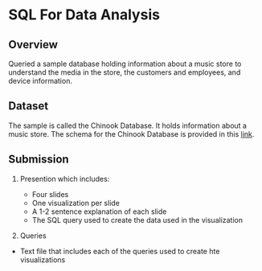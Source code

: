 # SQL For Data Analysis
## Overview
Queried a sample database holding information about a music store to understand the media in the store,  the customers and employees, and device information.

## Dataset
The sample is called the Chinook Database. It holds information about a music store. The schema for the Chinook Database is provided in this [link](https://classroom.udacity.com/nanodegrees/nd100/parts/ee89a97a-77fe-435f-a607-c2bcea1f70d4/modules/fefaeed7-8490-4c48-b6ee-2efe43e6331c/lessons/4e0754d6-ea7e-44fa-be44-376b00119e6b/concepts/1809419f-39c9-4dea-afe0-8856242d01d7#).

## Submission
1. Presention which includes:
    - Four slides
    - One visualization per slide
    - A 1-2 sentence explanation of each slide
    - The SQL query used to create the data used in the visualization
  
 2. Queries
  - Text file that includes each of the queries used to create hte visualizations
